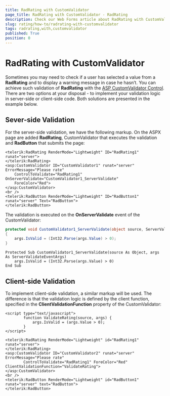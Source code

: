 ```yaml
---
title: RadRating with CustomValidator
page_title: RadRating with CustomValidator - RadRating
description: Check our Web Forms article about RadRating with CustomValidator.
slug: rating/how-to/radrating-with-customvalidator
tags: radrating,with,customvalidator
published: True
position: 0
---
```


# RadRating with CustomValidator

Sometimes you may need to check if a user has selected a value from a **RadRating** and to display a warning message in case he hasn’t. You can achieve such validation of **RadRating** with the [ASP CustomValidator Control](https://msdn.microsoft.com/en-us/library/9eee01cx%28v=vs.71%29.aspx). There are two options at your disposal - to implement your validation logic in server-side or client-side code. Both solutions are presented in the example below.

## Sever-side Validation

For the server-side validation, we have the following markup. On the ASPX page are added **RadRating**, CustomValidator that executes the validation and **RadButton** that submits the page:

````ASP.NET
<telerik:RadRating RenderMode="Lightweight" ID="RadRating1" runat="server">
</telerik:RadRating>
<asp:CustomValidator ID="CustomValidator1" runat="server" ErrorMessage="Please rate"
	ControlToValidate="RadRating1" OnServerValidate="CustomValidator1_ServerValidate"
	ForeColor="Red">
</asp:CustomValidator>
<br />
<telerik:RadButton RenderMode="Lightweight" ID="RadButton1" runat="server" Text="RadButton">
</telerik:RadButton>
````

The validation is executed on the **OnServerValidate** event of the CustomValidator:

````C#
protected void CustomValidator1_ServerValidate(object source, ServerValidateEventArgs args)
{
	args.IsValid = (Int32.Parse(args.Value) > 0);
}
````
````VB
Protected Sub CustomValidator1_ServerValidate(source As Object, args As ServerValidateEventArgs)
	args.IsValid = (Int32.Parse(args.Value) > 0)
End Sub
````

## Client-side Validation

To implement client-side validation, a similar markup will be used. The difference is that the validation logic is defined by the client function, specified in the **ClientValidationFunction** property of the CustomValidator:

````ASP.NET
<script type="text/javascript">
		function ValidateRating(source, args) {
			args.IsValid = (args.Value > 0);
		}
</script>

<telerik:RadRating RenderMode="Lightweight" id="RadRating1" runat="server">
</telerik:RadRating>
<asp:CustomValidator ID="CustomValidator2" runat="server" ErrorMessage="Please rate"
		ControlToValidate="RadRating1" ForeColor="Red" ClientValidationFunction="ValidateRating">
</asp:CustomValidator>
<br />
<telerik:RadButton RenderMode="Lightweight" id="RadButton1" runat="server" text="RadButton">
</telerik:RadButton>
````



